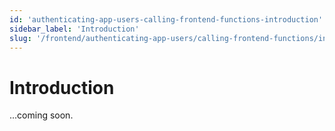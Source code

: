 ```yaml
---
id: 'authenticating-app-users-calling-frontend-functions-introduction'
sidebar_label: 'Introduction'
slug: '/frontend/authenticating-app-users/calling-frontend-functions/introduction'
---
```


# Introduction

...coming soon.
